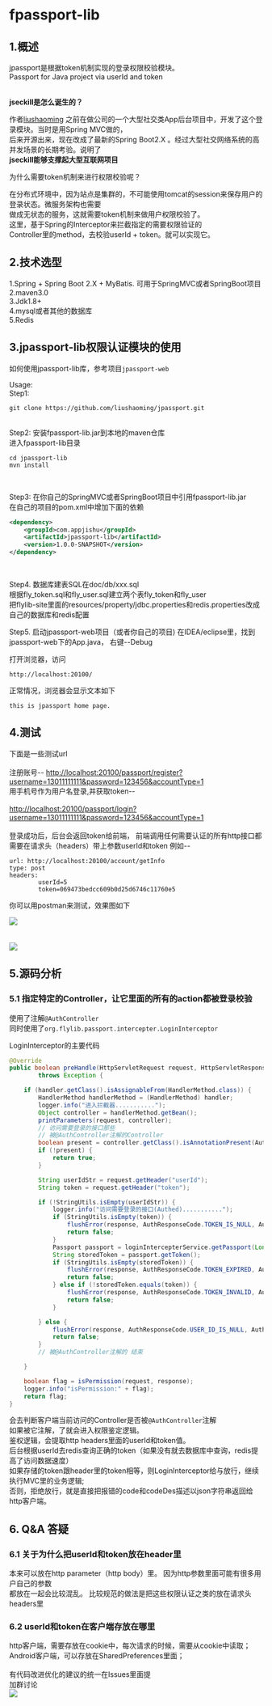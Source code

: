 # fpassport-lib
## 1.概述
jpassport是根据token机制实现的登录权限校验模块。<br/>
Passport for Java project via userId and token <br/><br/>

**jseckill是怎么诞生的？**

作者[liushaoming](https://github.com/liushaoming) 之前在做公司的一个大型社交类App后台项目中，开发了这个登录模块。当时是用Spring MVC做的，<br/> 
后来开源出来，现在改成了最新的Spring Boot2.X 。经过大型社交网络系统的高并发场景的长期考验。说明了 <br/>
**jseckill能够支撑起大型互联网项目**
 

为什么需要token机制来进行权限校验呢？<br/>

在分布式环境中，因为站点是集群的，不可能使用tomcat的session来保存用户的登录状态。微服务架构也需要<br/>
做成无状态的服务，这就需要token机制来做用户权限校验了。 <br/>
这里，基于Spring的Interceptor来拦截指定的需要权限验证的<br/>
Controller里的method，去校验userId + token。就可以实现它。<br/>


## 2.技术选型

1.Spring + Spring Boot 2.X + MyBatis. 可用于SpringMVC或者SpringBoot项目<br/>
2.maven3.0 <br/>
3.Jdk1.8+ <br/>
4.mysql或者其他的数据库 <br/>
5.Redis <br/>

## 3.jpassport-lib权限认证模块的使用
如何使用jpassport-lib库，参考项目<code>jpassport-web</code>  <br/>

Usage: <br/>
Step1: 
```shell
git clone https://github.com/liushaoming/jpassport.git 
```  
<br/>
Step2: 安装fpassport-lib.jar到本地的maven仓库 <br/>
进入fpassport-lib目录

```shell
cd jpassport-lib
mvn install
```
<br/>

Step3: 在你自己的SpringMVC或者SpringBoot项目中引用fpassport-lib.jar <br/>
在自己的项目的pom.xml中增加下面的依赖
```xml
<dependency>
    <groupId>com.appjishu</groupId>
    <artifactId>jpassport-lib</artifactId>
    <version>1.0.0-SNAPSHOT</version>
</dependency>
```
<br/>

Step4. 数据库建表SQL在doc/db/xxx.sql <br/>
根据fly_token.sql和fly_user.sql建立两个表fly_token和fly_user <br/>
把flylib-site里面的resources/property/jdbc.properties和redis.properties改成自己的数据库和redis配置
 <br/>
 
 Step5. 启动jpassport-web项目（或者你自己的项目)
 在IDEA/eclipse里，找到jpassport-web下的App.java， 右键--Debug
 
 打开浏览器，访问
 ```text
http://localhost:20100/
```
正常情况，浏览器会显示文本如下
```text
this is jpassport home page.
```


 ## 4.测试
 
 下面是一些测试url<br/><br/>
 注册账号--
 <a href="http://localhost:20100/passport/register?username=13011111111&password=123456&accountType=1">http://localhost:20100/passport/register?username=13011111111&password=123456&accountType=1</a>
 <br/>
 用手机号作为用户名登录,并获取token--
 <br/><br/>
 <a href="http://localhost:20100/passport/login?username=13011111111&password=123456&accountType=1">
 http://localhost:20100/passport/login?username=13011111111&password=123456&accountType=1
 </a><br/><br/>
 登录成功后，后台会返回token给前端， 前端调用任何需要认证的所有http接口都需要在请求头（headers）带上参数userId和token
 例如--<br/>
```
url: http://localhost:20100/account/getInfo
type: post
headers: 
        userId=5
        token=069473bedcc609b0d25d6746c11760e5
```
你可以用postman来测试，效果图如下

![](doc/demo-1.png)
<br/><br/><br/>
![](doc/demo-2.png)
<br/>

## 5.源码分析

### 5.1 指定特定的Controller，让它里面的所有的action都被登录校验 
使用了注解<code>@AuthController</code> <br/>
同时使用了<code>org.flylib.passport.intercepter.LoginInterceptor</code>

LoginInterceptor的主要代码
```java
@Override
public boolean preHandle(HttpServletRequest request, HttpServletResponse response, Object handler)
        throws Exception {

    if (handler.getClass().isAssignableFrom(HandlerMethod.class)) {
        HandlerMethod handlerMethod = (HandlerMethod) handler;
        logger.info("进入拦截器...........");
        Object controller = handlerMethod.getBean();
        printParameters(request, controller);
        // 访问需要登录的接口那些
        // 被@AuthController注解的Controller
        boolean present = controller.getClass().isAnnotationPresent(AuthController.class);
        if (!present) {
            return true;
        }

        String userIdStr = request.getHeader("userId");
        String token = request.getHeader("token");

        if (!StringUtils.isEmpty(userIdStr)) {
            logger.info("访问需要登录的接口(Authed)...........");
            if (StringUtils.isEmpty(token)) {
                flushError(response, AuthResponseCode.TOKEN_IS_NULL, AuthResponseCode.TOKEN_IS_NULL_DESC);
                return false;
            }
            Passport passport = loginIntercepterService.getPassport(Long.valueOf(userIdStr));
            String storedToken = passport.getToken();
            if (StringUtils.isEmpty(storedToken)) {
                flushError(response, AuthResponseCode.TOKEN_EXPIRED, AuthResponseCode.TOKEN_EXPIRED_DESC);
                return false;
            } else if (!storedToken.equals(token)) {
                flushError(response, AuthResponseCode.TOKEN_INVALID, AuthResponseCode.TOKEN_INVALID_DESC);
                return false;
            }

        } else {
            flushError(response, AuthResponseCode.USER_ID_IS_NULL, AuthResponseCode.USER_ID_IS_NULL_DESC);
            return false;
        }
        // 被@AuthController注解的 结束

    }

    boolean flag = isPermission(request, response);
    logger.info("isPermission:" + flag);
    return flag;
}
```
会去判断客户端当前访问的Controller是否被<code>@AuthController</code>注解<br/>
如果被它注解，了就会进入权限鉴定逻辑。 <br/>
鉴权逻辑，会提取http headers里面的userId和token值。<br/>
后台根据userId去redis查询正确的token（如果没有就去数据库中查询，redis提高了访问数据速度）<br/>
如果存储的token跟header里的token相等，则LoginInterceptor给与放行，继续执行MVC里的业务逻辑;<br/>
否则，拒绝放行，就是直接把报错的code和codeDes描述以json字符串返回给http客户端。<br/>

## 6. Q&A 答疑
### 6.1 关于为什么把userId和token放在header里
本来可以放在http parameter（http body）里。 因为http参数里面可能有很多用户自己的参数<br/>
都放在一起会比较混乱。 比较规范的做法是把这些权限认证之类的放在请求头headers里

### 6.2 userId和token在客户端存放在哪里
http客户端，需要存放在cookie中，每次请求的时候，需要从cookie中读取； <br/>
Android客户端，可以存放在SharedPreferences里面；<br/>
<br/>
有代码改进优化的建议的统一在Issues里面提
<br/>
加群讨论 
<br/>
![](doc/image/group-qrcode.png)
<br/>
